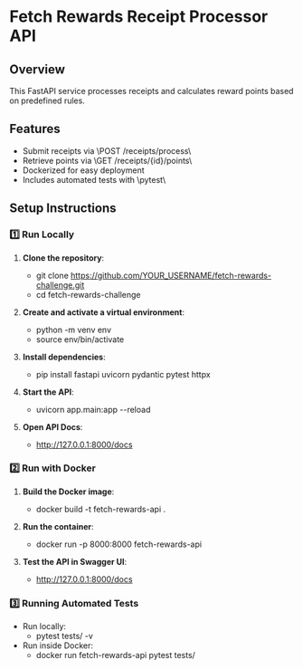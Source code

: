 # Fetch Rewards Receipt Processor API

## Overview
This FastAPI service processes receipts and calculates reward points based on predefined rules.

## Features
- Submit receipts via \POST /receipts/process\
- Retrieve points via \GET /receipts/{id}/points\
- Dockerized for easy deployment
- Includes automated tests with \pytest\

## Setup Instructions

### **1️⃣ Run Locally**
1. **Clone the repository**:

   - git clone https://github.com/YOUR_USERNAME/fetch-rewards-challenge.git
   - cd fetch-rewards-challenge

2. **Create and activate a virtual environment**:

   - python -m venv env
   - source env/bin/activate
 
3. **Install dependencies**:

   - pip install fastapi uvicorn pydantic pytest httpx   
   
4. **Start the API**:

   - uvicorn app.main:app --reload
   
5. **Open API Docs**:
   - http://127.0.0.1:8000/docs

### **2️⃣ Run with Docker**
1. **Build the Docker image**:
   - docker build -t fetch-rewards-api . 
 
2. **Run the container**:
   - docker run -p 8000:8000 fetch-rewards-api
   
3. **Test the API in Swagger UI**:
   - http://127.0.0.1:8000/docs

### **3️⃣ Running Automated Tests**
- Run locally:
  - pytest tests/ -v
- Run inside Docker:
  - docker run fetch-rewards-api pytest tests/

